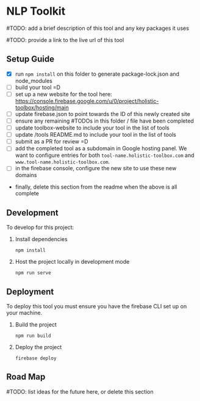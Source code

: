 # NLP Toolkit

#TODO: add a brief description of this tool and any key packages it uses

#TODO: provide a link to the live url of this tool

## Setup Guide
- [x] run `npm install` on this folder to generate package-lock.json and node_modules
- [ ] build your tool =D
- [ ] set up a new website for the tool here: https://console.firebase.google.com/u/0/project/holistic-toolbox/hosting/main
- [ ] update firebase.json to point towards the ID of this newly created site
- [ ] ensure any remaining #TODOs in this folder / file have been completed
- [ ] update toolbox-website to include your tool in the list of tools
- [ ] update /tools README.md to include your tool in the list of tools
- [ ] submit as a PR for review =D
- [ ] add the completed tool as a subdomain in Google hosting panel. We want to configure entries for both `tool-name.holistic-toolbox.com` and `www.tool-name.holistic-toolbox.com`.
- [ ] in the firebase console, configure the new site to use these new domains
- finally, delete this section from the readme when the above is all complete

## Development
To develop for this project:
1. Install dependencies
	```
	npm install
	```
2. Host the project locally in development mode
	```
	npm run serve
	```

## Deployment
To deploy this tool you must ensure you have the firebase CLI set up on your machine.
1. Build the project
	```
	npm run build
	```
2. Deploy the project
	```
	firebase deploy
	```

## Road Map
#TODO: list ideas for the future here, or delete this section